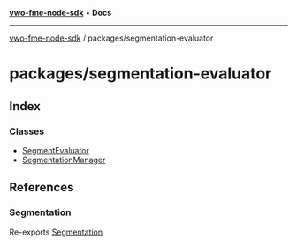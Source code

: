 [**vwo-fme-node-sdk**](../../README.md) • **Docs**

---

[vwo-fme-node-sdk](../../modules.md) / packages/segmentation-evaluator

# packages/segmentation-evaluator

## Index

### Classes

- [SegmentEvaluator](classes/SegmentEvaluator.md)
- [SegmentationManager](classes/SegmentationManager.md)

## References

### Segmentation

Re-exports [Segmentation](Segmentation/interfaces/Segmentation.md)
